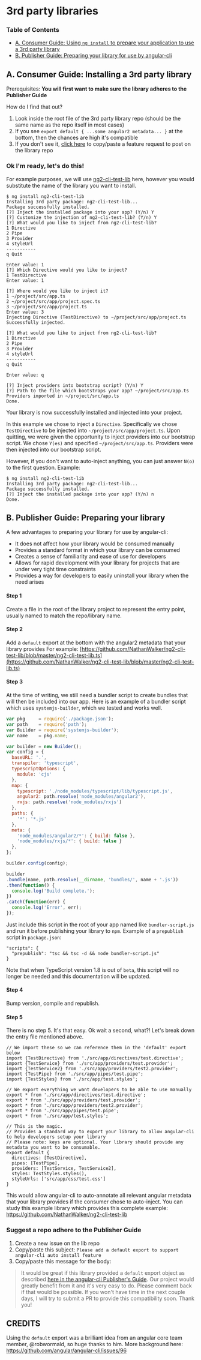 # 3rd party libraries

### Table of Contents

* [A. Consumer Guide: Using `ng install` to prepare your application to use a 3rd party library](#a-consumer-guide-installing-a-3rd-party-library)
* [B. Publisher Guide: Preparing your library for use by angular-cli](#b-publisher-guide-preparing-your-library)

## A. Consumer Guide: Installing a 3rd party library

Prerequisites: **You will first want to make sure the library adheres to the Publisher Guide**

How do I find that out?

1. Look inside the root file of the 3rd party library repo (should be the same name as the repo itself in most cases)
2. If you see `export default { ...some angular2 metadata... }` at the bottom, then the chances are high it's compatible
3. If you don't see it, [click here](#suggest-a-repo-adhere-to-the-publisher-guide) to copy/paste a feature request to post on the library repo

### Ok I'm ready, let's do this!

For example purposes, we will use [ng2-cli-test-lib](https://github.com/NathanWalker/ng2-cli-test-lib) here, however you would substitute the name of the library you want to install.

```
$ ng install ng2-cli-test-lib
Installing 3rd party package: ng2-cli-test-lib...
Package successfully installed.
[?] Inject the installed package into your app? (Y/n) Y
[?] Customize the injection of ng2-cli-test-lib? (Y/n) Y
[?] What would you like to inject from ng2-cli-test-lib?
1 Directive
2 Pipe
3 Provider
4 styleUrl
-----------
q Quit

Enter value: 1
[?] Which Directive would you like to inject?
1 TestDirective
Enter value: 1

[?] Where would you like to inject it?
1 ~/project/src/app.ts
2 ~/project/src/app/project.spec.ts
3 ~/project/src/app/project.ts
Enter value: 3
Injecting Directive (TestDirective) to ~/project/src/app/project.ts
Successfully injected.

[?] What would you like to inject from ng2-cli-test-lib?
1 Directive
2 Pipe
3 Provider
4 styleUrl
-----------
q Quit

Enter value: q

[?] Inject providers into bootstrap script? (Y/n) Y
[?] Path to the file which bootstraps your app? ~/project/src/app.ts
Providers imported in ~/project/src/app.ts
Done.
```

Your library is now successfully installed and injected into your project.

In this example we chose to inject a `Directive`.
Specifically we chose `TestDirective` to be injected into `~/project/src/app/project.ts`.
Upon quitting, we were given the opportunity to inject providers into our bootstrap script. We chose `Y(es)` and specified `~/project/src/app.ts`. Providers were then injected into our bootstrap script.

However, if you don't want to auto-inject anything, you can just answer `N(o)` to the first question.
Example:

````shell
$ ng install ng2-cli-test-lib
Installing 3rd party package: ng2-cli-test-lib...
Package successfully installed.
[?] Inject the installed package into your app? (Y/n) n
Done.
````

## B. Publisher Guide: Preparing your library

A few advantages to preparing your library for use by angular-cli:

* It does not affect how your library would be consumed manually
* Provides a standard format in which your library can be consumed
* Creates a sense of familiarity and ease of use for developers
* Allows for rapid development with your library for projects that are under very tight time constraints
* Provides a way for developers to easily uninstall your library when the need arises

#### Step 1

Create a file in the root of the library project to represent the entry point, usually named to match the repo/library name.

#### Step 2

Add a `default` export at the bottom with the angular2 metadata that your library provides
For example:
[https://github.com/NathanWalker/ng2-cli-test-lib/blob/master/ng2-cli-test-lib.ts](https://github.com/NathanWalker/ng2-cli-test-lib/blob/master/ng2-cli-test-lib.ts)

#### Step 3

At the time of writing, we still need a bundler script to create bundles that will then be included into our app.
Here is an example of a bundler script which uses `systemjs-builder`, which we tested and works well.
````js
var pkg     = require('./package.json');
var path    = require('path');
var Builder = require('systemjs-builder');
var name    = pkg.name;

var builder = new Builder();
var config = {
  baseURL: '.',
  transpiler: 'typescript',
  typescriptOptions: {
    module: 'cjs'
  },
  map: {
    typescript: './node_modules/typescript/lib/typescript.js',
    angular2: path.resolve('node_modules/angular2'),
    rxjs: path.resolve('node_modules/rxjs')
  },
  paths: {
    '*': '*.js'
  },
  meta: {
    'node_modules/angular2/*': { build: false },
    'node_modules/rxjs/*': { build: false }
  },
};

builder.config(config);

builder
.bundle(name, path.resolve(__dirname, 'bundles/', name + '.js'))
.then(function() {
  console.log('Build complete.');
})
.catch(function(err) {
  console.log('Error', err);
});
````

Just include this script in the root of your app named like `bundler-script.js` and run it before publishing your library to `npm`.
Example of a `prepublish` script in `package.json`:
```
"scripts": {
  "prepublish": "tsc && tsc -d && node bundler-script.js"
}
```

Note that when TypeScript version 1.8 is out of `beta`, this script will no longer be needed and this documentation will be updated.

#### Step 4

Bump version, compile and republish.

#### Step 5

There is no step 5. It's that easy. Ok wait a second, what?!
Let's break down the entry file mentioned above.

```
// We import these so we can reference them in the 'default' export below
import {TestDirective} from './src/app/directives/test.directive';
import {TestService} from './src/app/providers/test.provider';
import {TestService2} from './src/app/providers/test2.provider';
import {TestPipe} from './src/app/pipes/test.pipe';
import {TestStyles} from './src/app/test.styles';

// We export everything we want developers to be able to use manually
export * from './src/app/directives/test.directive';
export * from './src/app/providers/test.provider';
export * from './src/app/providers/test2.provider';
export * from './src/app/pipes/test.pipe';
export * from './src/app/test.styles';

// This is the magic.
// Provides a standard way to export your library to allow angular-cli to help developers setup your library
// Please note: keys are optional. Your library should provide any metadata you want to be consumable.
export default {
  directives: [TestDirective],
  pipes: [TestPipe],
  providers: [TestService, TestService2],
  styles: TestStyles.styles(),
  styleUrls: ['src/app/css/test.css']
}
```

This would allow angular-cli to auto-annotate all relevant angular metadata that your library provides if the consumer chose to auto-inject.
You can study this example library which provides this complete example:
https://github.com/NathanWalker/ng2-cli-test-lib

### Suggest a repo adhere to the Publisher Guide

1. Create a new issue on the lib repo
2. Copy/paste this subject: `Please add a default export to support angular-cli auto install feature`
3. Copy/paste this message for the body:

> It would be great if this library provided a `default` export object as described [here in the angular-cli Publisher's Guide](https://github.com/angular/angular-cli/blob/master/docs/ng-install.md#b-publisher-guide-preparing-your-library). Our project would greatly benefit from it and it's very easy to do. Please comment back if that would be possible. If you won't have time in the next couple days, I will try to submit a PR to provide this compatibility soon. Thank you!

## CREDITS

Using the `default` export was a brilliant idea from an angular core team member, @robwormald, so huge thanks to him. More background here: https://github.com/angular/angular-cli/issues/96
